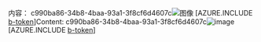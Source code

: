 <span data-ttu-id="7572d-101">内容： c990ba86-34b8-4baa-93a1-3f8cf6d4607c![图像](212868ec-1952-4b0e-9a87-8e874c3f8544.png)
[AZURE.INCLUDE [b-token](99169240-e86f-4b91-8bda-21feef5a1dc7.md)]</span><span class="sxs-lookup"><span data-stu-id="7572d-101">Content: c990ba86-34b8-4baa-93a1-3f8cf6d4607c![image](212868ec-1952-4b0e-9a87-8e874c3f8544.png)
[AZURE.INCLUDE [b-token](99169240-e86f-4b91-8bda-21feef5a1dc7.md)]</span></span>

